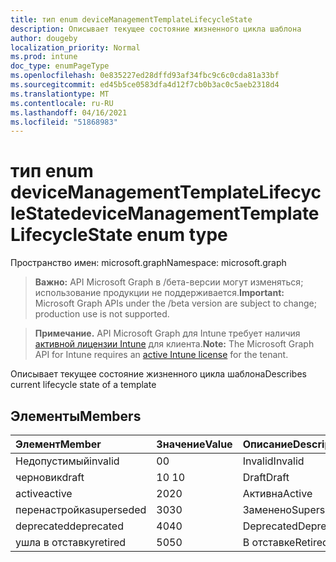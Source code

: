 ```yaml
---
title: тип enum deviceManagementTemplateLifecycleState
description: Описывает текущее состояние жизненного цикла шаблона
author: dougeby
localization_priority: Normal
ms.prod: intune
doc_type: enumPageType
ms.openlocfilehash: 0e835227ed28dffd93af34fbc9c6c0cda81a33bf
ms.sourcegitcommit: ed45b5ce0583dfa4d12f7cb0b3ac0c5aeb2318d4
ms.translationtype: MT
ms.contentlocale: ru-RU
ms.lasthandoff: 04/16/2021
ms.locfileid: "51868983"
---
```

# <a name="devicemanagementtemplatelifecyclestate-enum-type"></a><span data-ttu-id="36db2-103">тип enum deviceManagementTemplateLifecycleState</span><span class="sxs-lookup"><span data-stu-id="36db2-103">deviceManagementTemplateLifecycleState enum type</span></span>

<span data-ttu-id="36db2-104">Пространство имен: microsoft.graph</span><span class="sxs-lookup"><span data-stu-id="36db2-104">Namespace: microsoft.graph</span></span>

> <span data-ttu-id="36db2-105">**Важно:** API Microsoft Graph в /бета-версии могут изменяться; использование продукции не поддерживается.</span><span class="sxs-lookup"><span data-stu-id="36db2-105">**Important:** Microsoft Graph APIs under the /beta version are subject to change; production use is not supported.</span></span>

> <span data-ttu-id="36db2-106">**Примечание.** API Microsoft Graph для Intune требует наличия [активной лицензии Intune](https://go.microsoft.com/fwlink/?linkid=839381) для клиента.</span><span class="sxs-lookup"><span data-stu-id="36db2-106">**Note:** The Microsoft Graph API for Intune requires an [active Intune license](https://go.microsoft.com/fwlink/?linkid=839381) for the tenant.</span></span>

<span data-ttu-id="36db2-107">Описывает текущее состояние жизненного цикла шаблона</span><span class="sxs-lookup"><span data-stu-id="36db2-107">Describes current lifecycle state of a template</span></span>

## <a name="members"></a><span data-ttu-id="36db2-108">Элементы</span><span class="sxs-lookup"><span data-stu-id="36db2-108">Members</span></span>
|<span data-ttu-id="36db2-109">Элемент</span><span class="sxs-lookup"><span data-stu-id="36db2-109">Member</span></span>|<span data-ttu-id="36db2-110">Значение</span><span class="sxs-lookup"><span data-stu-id="36db2-110">Value</span></span>|<span data-ttu-id="36db2-111">Описание</span><span class="sxs-lookup"><span data-stu-id="36db2-111">Description</span></span>|
|:---|:---|:---|
|<span data-ttu-id="36db2-112">Недопустимый</span><span class="sxs-lookup"><span data-stu-id="36db2-112">invalid</span></span>|<span data-ttu-id="36db2-113">0</span><span class="sxs-lookup"><span data-stu-id="36db2-113">0</span></span>|<span data-ttu-id="36db2-114">Invalid</span><span class="sxs-lookup"><span data-stu-id="36db2-114">Invalid</span></span>|
|<span data-ttu-id="36db2-115">черновик</span><span class="sxs-lookup"><span data-stu-id="36db2-115">draft</span></span>|<span data-ttu-id="36db2-116">10 </span><span class="sxs-lookup"><span data-stu-id="36db2-116">10</span></span>|<span data-ttu-id="36db2-117">Draft</span><span class="sxs-lookup"><span data-stu-id="36db2-117">Draft</span></span>|
|<span data-ttu-id="36db2-118">active</span><span class="sxs-lookup"><span data-stu-id="36db2-118">active</span></span>|<span data-ttu-id="36db2-119">20</span><span class="sxs-lookup"><span data-stu-id="36db2-119">20</span></span>|<span data-ttu-id="36db2-120">Активна</span><span class="sxs-lookup"><span data-stu-id="36db2-120">Active</span></span>|
|<span data-ttu-id="36db2-121">перенастройка</span><span class="sxs-lookup"><span data-stu-id="36db2-121">superseded</span></span>|<span data-ttu-id="36db2-122">30</span><span class="sxs-lookup"><span data-stu-id="36db2-122">30</span></span>|<span data-ttu-id="36db2-123">Заменено</span><span class="sxs-lookup"><span data-stu-id="36db2-123">Superseded</span></span>|
|<span data-ttu-id="36db2-124">deprecated</span><span class="sxs-lookup"><span data-stu-id="36db2-124">deprecated</span></span>|<span data-ttu-id="36db2-125">40</span><span class="sxs-lookup"><span data-stu-id="36db2-125">40</span></span>|<span data-ttu-id="36db2-126">Deprecated</span><span class="sxs-lookup"><span data-stu-id="36db2-126">Deprecated</span></span>|
|<span data-ttu-id="36db2-127">ушла в отставку</span><span class="sxs-lookup"><span data-stu-id="36db2-127">retired</span></span>|<span data-ttu-id="36db2-128">50</span><span class="sxs-lookup"><span data-stu-id="36db2-128">50</span></span>|<span data-ttu-id="36db2-129">В отставке</span><span class="sxs-lookup"><span data-stu-id="36db2-129">Retired</span></span>|




